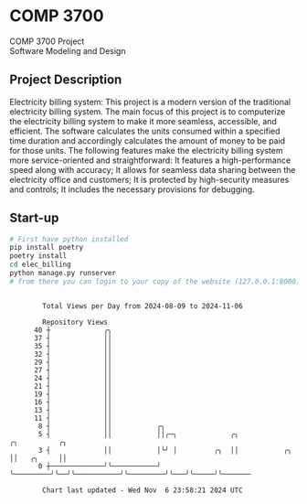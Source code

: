 # COMP 3700
COMP 3700 Project  
Software Modeling and Design
## Project Description
Electricity billing system: This project is a modern version of the traditional electricity billing system. The main focus of this project is to computerize the electricity billing system to make it more seamless, accessible, and efficient. The software calculates the units consumed within a specified time duration and accordingly calculates the amount of money to be paid for those units. The following features make the electricity billing system more service-oriented and straightforward: It features a high-performance speed along with accuracy; It allows for seamless data sharing between the electricity office and customers; It is protected by high-security measures and controls; It includes the necessary provisions for debugging.

## Start-up
```bash
# First have python installed
pip install poetry
poetry install
cd elec_billing
python manage.py runserver
# from there you can login to your copy of the website (127.0.0.1:8000), default creds are admin/admin
```

```

        Total Views per Day from 2024-08-09 to 2024-11-06

        Repository Views
      40 ┼             ╭╮
      37 ┤             ││
      35 ┤             ││
      32 ┤             ││
      29 ┤             ││
      27 ┤             ││
      24 ┤             ││
      21 ┤             ││
      19 ┤             ││
      16 ┤             ││
      13 ┤             ││
      11 ┤             ││
       8 ┤             ││           ╭╮
       5 ┤             ││           ││╭─╮             ╭╮                      ╭╮          ╭╮
       3 ┤             ││           │╰╯ │         ╭╮  ││           ╭╮         ││   ╭╮     ││
       0 ┼─────────────╯╰───────────╯   ╰─────────╯╰──╯╰───────────╯╰─────────╯╰───╯╰─────╯╰───────

        Chart last updated - Wed Nov  6 23:58:21 2024 UTC
        
```
